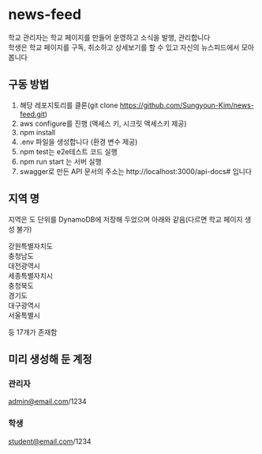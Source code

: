 # news-feed

학교 관리자는 학교 페이지를 만들어 운영하고 소식을 발행, 관리합니다<br>
학생은 학교 페이지를 구독, 취소하고 상세보기를 할 수 있고 자신의 뉴스피드에서 모아봅니다

## 구동 방법

1. 해당 레포지토리를 클론(git clone https://github.com/Sungyoun-Kim/news-feed.git)
2. aws configure를 진행 (액세스 키, 시크릿 액세스키 제공)
3. npm install
4. .env 파일을 생성합니다 (환경 변수 제공)
5. npm test는 e2e테스트 코드 실행
6. npm run start 는 서버 실행
7. swagger로 만든 API 문서의 주소는 http://localhost:3000/api-docs# 입니다

## 지역 명

지역은 도 단위를 DynamoDB에 저장해 두었으며 아래와 같음(다르면 학교 페이지 생성 불가)<br>

강원특별자치도<br>
충청남도<br>
대전광역시<br>
세종특별자치시<br>
충청북도<br>
경기도<br>
대구광역시<br>
서울특별시<br>

등 17개가 존재함

## 미리 생성해 둔 계정

### 관리자

admin@email.com/1234

### 학생

student@email.com/1234
